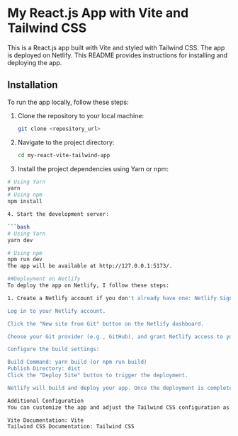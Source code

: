 # My React.js App with Vite and Tailwind CSS

This is a React.js app built with Vite and styled with Tailwind CSS. The app is deployed on Netlify. This README provides instructions for installing and deploying the app.

## Installation

To run the app locally, follow these steps:

1. Clone the repository to your local machine:

   ```bash
   git clone <repository_url>

2. Navigate to the project directory:

    ```bash
    cd my-react-vite-tailwind-app

3. Install the project dependencies using Yarn or npm:

```bash
# Using Yarn
yarn
# Using npm
npm install

4. Start the development server:

```bash
# Using Yarn
yarn dev

# Using npm
npm run dev
The app will be available at http://127.0.0.1:5173/.

##Deployment on Netlify
To deploy the app on Netlify, I follow these steps:

1. Create a Netlify account if you don't already have one: Netlify Sign-Up

Log in to your Netlify account.

Click the "New site from Git" button on the Netlify dashboard.

Choose your Git provider (e.g., GitHub), and grant Netlify access to your repository.

Configure the build settings:

Build Command: yarn build (or npm run build)
Publish Directory: dist
Click the "Deploy Site" button to trigger the deployment.

Netlify will build and deploy your app. Once the deployment is complete, you'll receive a unique URL where your app is hosted.

Additional Configuration
You can customize the app and adjust the Tailwind CSS configuration as needed. Be sure to check the Vite and Tailwind CSS documentation for more information:

Vite Documentation: Vite
Tailwind CSS Documentation: Tailwind CSS
